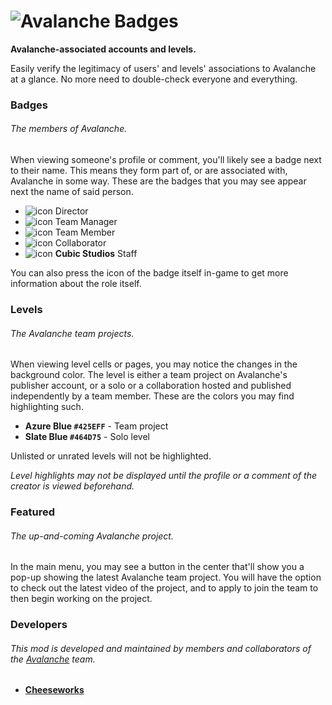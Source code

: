 # ![Avalanche Badges](cubicstudios.avalancheindex/banner.png)
**Avalanche-associated accounts and levels.**

Easily verify the legitimacy of users' and levels' associations to Avalanche at a glance. No more need to double-check everyone and everything.

### Badges
###### The members of Avalanche.

When viewing someone's profile or comment, you'll likely see a badge next to their name. This means they form part of, or are associated with, Avalanche in some way. These are the badges that you may see appear next the name of said person.

- ![icon](cubicstudios.avalancheindex/director.png) Director
- ![icon](cubicstudios.avalancheindex/team-manager.png) Team Manager
- ![icon](cubicstudios.avalancheindex/team-member.png) Team Member
- ![icon](cubicstudios.avalancheindex/collaborator.png) Collaborator
- ![icon](cubicstudios.avalancheindex/cubic-studios.png) **Cubic Studios** Staff

You can also press the icon of the badge itself in-game to get more information about the role itself.

### Levels
###### The Avalanche team projects.
When viewing level cells or pages, you may notice the changes in the background color. The level is either a team project on Avalanche's publisher account, or a solo or a collaboration hosted and published independently by a team member. These are the colors you may find highlighting such.

- **<cj>Azure Blue</c> `#425EFF`** - Team project
- **<cl>Slate Blue</c> `#464D75`** - Solo level

Unlisted or unrated levels will not be highlighted.

<cr>*Level highlights may not be displayed until the profile or a comment of the creator is viewed beforehand.*</c>

### Featured
###### The up-and-coming Avalanche project.
In the main menu, you may see a button in the center that'll show you a pop-up showing the latest Avalanche team project. You will have the option to check out the latest video of the project, and to apply to join the team to then begin working on the project.

### Developers
###### This mod is developed and maintained by members and collaborators of the [Avalanche](https://avalanche.cubicstudios.xyz/) team.
- **[Cheeseworks](user:6408873)**